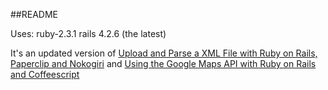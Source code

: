 ##README

Uses:
ruby-2.3.1
rails 4.2.6 (the latest)

It's an updated version of [Upload and Parse a XML File with Ruby on Rails, Paperclip and Nokogiri](
http://larsgebhardt.de/parse-xml-with-ruby-on-rails-paperclip-and-nokogiri/) and [Using the Google Maps API with Ruby on Rails and Coffeescript](http://larsgebhardt.de/using-google-maps-api-with-ruby-on-rails/)
